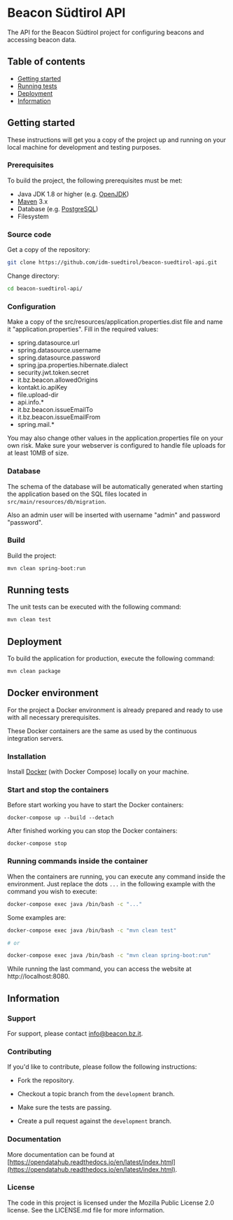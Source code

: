 # Beacon Südtirol API

The API for the Beacon Südtirol project for configuring beacons and accessing beacon data.

## Table of contents

- [Getting started](#getting-started)
- [Running tests](#running-tests)
- [Deployment](#deployment)
- [Information](#information)

## Getting started

These instructions will get you a copy of the project up and running
on your local machine for development and testing purposes.

### Prerequisites

To build the project, the following prerequisites must be met:

- Java JDK 1.8 or higher (e.g. [OpenJDK](https://openjdk.java.net/))
- [Maven](https://maven.apache.org/) 3.x
- Database (e.g. [PostgreSQL](https://www.postgresql.org))
- Filesystem

### Source code

Get a copy of the repository:

```bash
git clone https://github.com/idm-suedtirol/beacon-suedtirol-api.git
```

Change directory:

```bash
cd beacon-suedtirol-api/
```

### Configuration

Make a copy of the src/resources/application.properties.dist file and name it "application.properties". Fill in the required values:

* spring.datasource.url
* spring.datasource.username
* spring.datasource.password
* spring.jpa.properties.hibernate.dialect
* security.jwt.token.secret
* it.bz.beacon.allowedOrigins
* kontakt.io.apiKey
* file.upload-dir
* api.info.*
* it.bz.beacon.issueEmailTo
* it.bz.beacon.issueEmailFrom
* spring.mail.*

You may also change other values in the application.properties file on your own risk.
Make sure your webserver is configured to handle file uploads for at least 10MB of size.

### Database

The schema of the database will be automatically generated when starting the application based on the SQL files located in `src/main/resources/db/migration`.

Also an admin user will be inserted with username "admin" and password "password".

### Build

Build the project:

```bash
mvn clean spring-boot:run
```

## Running tests

The unit tests can be executed with the following command:

```bash
mvn clean test
```

## Deployment

To build the application for production, execute the following command:

```bash
mvn clean package
```

## Docker environment

For the project a Docker environment is already prepared and ready to use with all necessary prerequisites.

These Docker containers are the same as used by the continuous integration servers.

### Installation

Install [Docker](https://docs.docker.com/install/) (with Docker Compose) locally on your machine.

### Start and stop the containers

Before start working you have to start the Docker containers:

```
docker-compose up --build --detach
```

After finished working you can stop the Docker containers:

```
docker-compose stop
```

### Running commands inside the container

When the containers are running, you can execute any command inside the environment. Just replace the dots `...` in the following example with the command you wish to execute:

```bash
docker-compose exec java /bin/bash -c "..."
```

Some examples are:

```bash
docker-compose exec java /bin/bash -c "mvn clean test"

# or

docker-compose exec java /bin/bash -c "mvn clean spring-boot:run"
```

While running the last command, you can access the website at http://localhost:8080.

## Information

### Support

For support, please contact [info@beacon.bz.it](mailto:info@beacon.bz.it).

### Contributing

If you'd like to contribute, please follow the following instructions:

- Fork the repository.

- Checkout a topic branch from the `development` branch.

- Make sure the tests are passing.

- Create a pull request against the `development` branch.

### Documentation

More documentation can be found at [https://opendatahub.readthedocs.io/en/latest/index.html](https://opendatahub.readthedocs.io/en/latest/index.html).

### License

The code in this project is licensed under the Mozilla Public License 2.0 license.
See the LICENSE.md file for more information.

